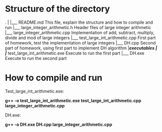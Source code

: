 # Structure of the directory

.
|
|___ README.md                          This file, explain the structure and how to compile and run
|___ large_integer_arithmetic.h         Header files of large integer arithmetic
|___ large_integer_arithmetic.cpp       Implementation of add, subtract, multiply, divide and mod of large integers
|___ test_large_int_arithmetic.cpp      First part of homework, test the implementation of large integers
|___ DH.cpp                             Second part of homework, using first part to implement DH algorithm
|___executables
        |
        |___ test_large_int_arithmetic.exe      Execute to run the first part
        |___ DH.exe                             Execute to run the second part

# How to compile and run

Test_large_int_arithmetic.exe:

**g++ -o test_large_int_arithmetic.exe test_large_int_arithmetic.cpp large_integer_arithmetic.cpp**

DH.exe:

**g++ -o DH.exe DH.cpp large_integer_arithmetic.cpp**